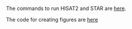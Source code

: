 The commands to run HISAT2 and STAR are [here](https://docs.google.com/document/d/1IF30dTiG3ZHBfU3ARp4xKfh5jJ68SIOJA8jAcPkjBXo/edit#heading=h.i44we9surlix).

The code for creating figures are [here](https://colab.research.google.com/drive/1URVWKqNnWkSjpVImaQbhZUqzj7BL30BL)